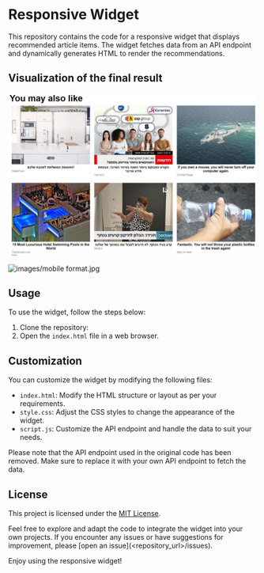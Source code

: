 # Responsive Widget

This repository contains the code for a responsive widget that displays recommended article items.
The widget fetches data from an API endpoint and dynamically generates HTML to render the recommendations.

## Visualization of the final result

![images/desktop and tablet format.JPG](https://github.com/Brit771/Responsive-Widget/blob/e46685f12d91fe9ac115c0033a4a140d2c107920/images/desktop%20and%20tablet%20format.JPG)

![images/mobile format.jpg](https://github.com/Brit771/Responsive-Widget/blob/e46685f12d91fe9ac115c0033a4a140d2c107920/images/desktop%20and%20tablet%20format.JPG](https://github.com/Brit771/Responsive-Widget/blob/a3989f5e864027b22a80afac7f776636c4b49f41/images/mobile%20format.JPG))


## Usage

To use the widget, follow the steps below:

1. Clone the repository:
2. Open the `index.html` file in a web browser.

## Customization

You can customize the widget by modifying the following files:

- `index.html`: Modify the HTML structure or layout as per your requirements.
- `style.css`: Adjust the CSS styles to change the appearance of the widget.
- `script.js`: Customize the API endpoint and handle the data to suit your needs.

Please note that the API endpoint used in the original code has been removed. Make sure to replace it with your own API endpoint to fetch the data.

## License

This project is licensed under the [MIT License](LICENSE).

Feel free to explore and adapt the code to integrate the widget into your own projects. If you encounter any issues or have suggestions for improvement, please [open an issue](<repository_url>/issues).

Enjoy using the responsive widget!
